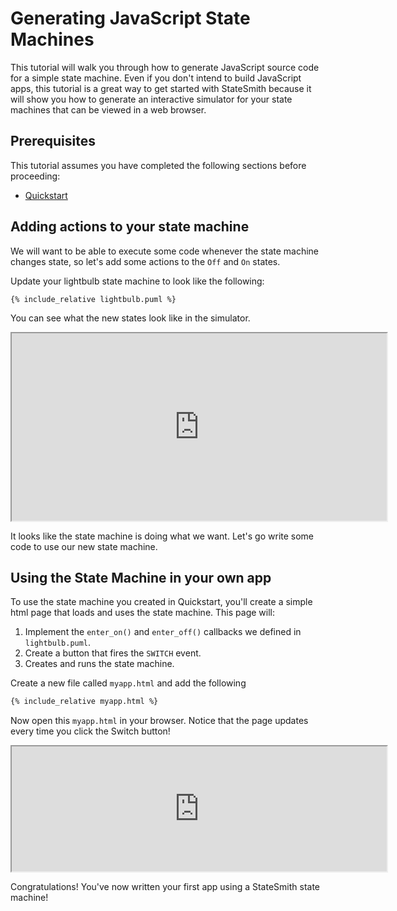 # Generating JavaScript State Machines

This tutorial will walk you through how to generate JavaScript source code for a simple state machine. Even if you don't intend to build JavaScript apps, this tutorial is a great way to get started with StateSmith because it will show you how to generate an interactive simulator for your state machines that can be viewed in a web browser.


## Prerequisites

This tutorial assumes you have completed the following sections before proceeding:
* [Quickstart](docs/quickstart/)

## Adding actions to your state machine

We will want to be able to execute some code whenever the state machine changes state, so let's add some actions to the `Off` and `On` states.

Update your lightbulb state machine to look like the following:

```
{% include_relative lightbulb.puml %}
```

You can see what the new states look like in the simulator.

<iframe height="300" width="600" src="https://emmby.github.io/statesmith-simplified/languages/javascript/lightbulb.sim.html"></iframe>


It looks like the state machine is doing what we want. Let's go write some code to use our new state machine.

## Using the State Machine in your own app

To use the state machine you created in Quickstart, you'll create a simple html page that loads and uses the state machine.
This page will:
  1. Implement the `enter_on()` and `enter_off()` callbacks we defined in `lightbulb.puml`.
  3. Create a button that fires the `SWITCH` event.
  3. Creates and runs the state machine.

Create a new file called `myapp.html` and add the following

```html
{% include_relative myapp.html %}
```

Now open this `myapp.html` in your browser. Notice that the page updates every time you click the Switch button!

<iframe height="200" width="600" src="https://emmby.github.io/statesmith-simplified/languages/javascript/myapp.html"></iframe>

Congratulations! You've now written your first app using a StateSmith state machine!